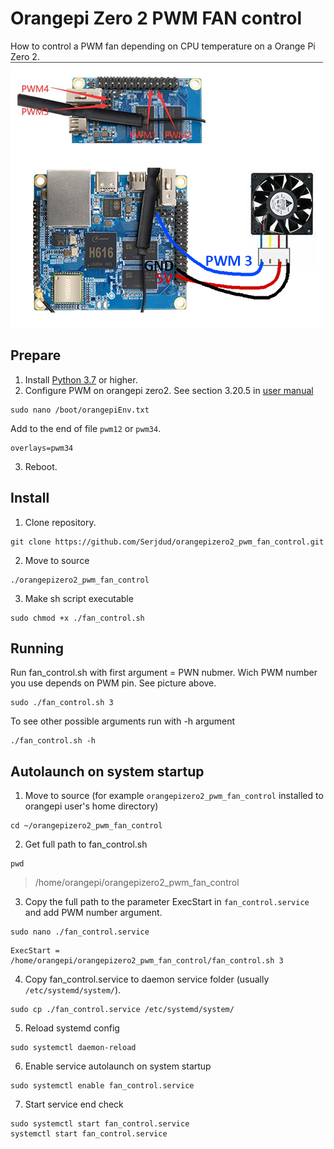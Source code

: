 # Orangepi Zero 2 PWM FAN control
How to control a PWM fan depending on CPU temperature on a Orange Pi Zero 2.
![OrangePi Zero2 fan](https://github.com/Serjdud/orangepizero2_pwm_fan_control/blob/main/img/pins.jpg "")
## Prepare
1. Install [Python 3.7](https://www.python.org/) or higher.
2. Configure PWM on orangepi zero2. See section 3.20.5 in [user manual](http://www.orangepi.org/html/hardWare/computerAndMicrocontrollers/service-and-support/Orange-Pi-Zero-2.html)
```
sudo nano /boot/orangepiEnv.txt
```
Add to the end of file ```pwm12``` or ```pwm34```.
```
overlays=pwm34
```
3. Reboot.
## Install
1. Clone repository.
```
git clone https://github.com/Serjdud/orangepizero2_pwm_fan_control.git
```
2. Move to source
```
./orangepizero2_pwm_fan_control
```
3. Make sh script executable
```
sudo chmod +x ./fan_control.sh
```
## Running
Run fan_control.sh with first argument = PWN nubmer. Wich PWM number you use depends on PWM pin. See picture above.
```
sudo ./fan_control.sh 3
```
To see other possible arguments run with -h argument
```
./fan_control.sh -h
```
## Autolaunch on system startup
1. Move to source (for example ```orangepizero2_pwm_fan_control``` installed to orangepi user's home directory)
```
cd ~/orangepizero2_pwm_fan_control
```
2. Get full path to fan_control.sh
```
pwd
```
> /home/orangepi/orangepizero2_pwm_fan_control
3. Copy the full path to the parameter ExecStart in ```fan_control.service``` and add PWM number argument.
```
sudo nano ./fan_control.service
```
```
ExecStart = /home/orangepi/orangepizero2_pwm_fan_control/fan_control.sh 3
```
4. Copy fan_control.service to daemon service folder (usually ```/etc/systemd/system/```).
```
sudo cp ./fan_control.service /etc/systemd/system/
```
5. Reload systemd config
```
sudo systemctl daemon-reload
```
6. Enable service autolaunch on system startup
```
sudo systemctl enable fan_control.service
```
7. Start service end check
```
sudo systemctl start fan_control.service
systemctl start fan_control.service
```